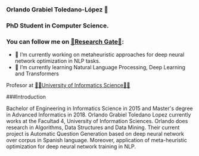 ### Orlando Grabiel Toledano-López 👋

### PhD Student in Computer Science. 
### You can follow me on [🧪Research Gate🧪](https://www.researchgate.net/profile/Orlando-Toledano-Lopez-2): 

+ 🔭 I’m currently working on metaheuristic approaches for deep neural network optimization in NLP tasks.
+ 🌱 I’m currently learning Natural Language Processing, Deep Learning and Transformers

Profesor at [👨‍🏫University of Informatics Science👨‍🏫](https://www.uci.cu/universidad/claustro/orlando-grabiel-toledano-lopez)

###Introduction

Bachelor of Engineering in Informatics Science in 2015 and Master's degree in Advanced Informatics in 2018. Orlando Grabiel Toledano Lopez currently works at the Facultad 4, University of Information Sciences. Orlando does research in Algorithms, Data Structures and Data Mining. Their current project is Automatic Question Generation based on deep neural network over corpus in Spanish language. Moreover, application of meta-heuristic optimization for deep neural network training in NLP.
